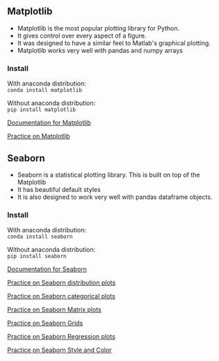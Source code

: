 ## Matplotlib

* Matplotlib is the most popular plotting library for Python.
* It gives control over every aspect of a figure.
* It was designed to have a similar feel to Matlab's graphical plotting.
* Matplotlib works very well with pandas and numpy arrays

### Install

With anaconda distribution:  
`conda install matplotlib`

Without anaconda distribution:  
`pip install matplotlib`

[Documentation for Matplotlib](https://www.matplotlib.org
)

[Practice on Matplotlib](./4-Matplotlib/Matplotlib.ipynb)

## Seaborn

* Seaborn is a statistical plotting library. This is built on top of the Matplotlib
* It has beautiful default styles
* It is also designed to work very well with pandas dataframe objects.

### Install

With anaconda distribution:  
`conda install seaborn`

Without anaconda distribution:  
`pip install seaborn`

[Documentation for Seaborn](http://seaborn.pydata.org/)

[Practice on Seaborn distribution plots](./4-Seaborn/DistributionPlots.ipynb)

[Practice on Seaborn categorical plots](./4-Seaborn/CategoricalPlots.ipynb)

[Practice on Seaborn Matrix plots](./4-Seaborn/MatrixPlots.ipynb)

[Practice on Seaborn Grids](./4-Seaborn/Grids.ipynb)

[Practice on Seaborn Regression plots](./4-Seaborn/RegressionPlots.ipynb)

[Practice on Seaborn Style and Color](./4-Seaborn/Style&Color.ipynb)

